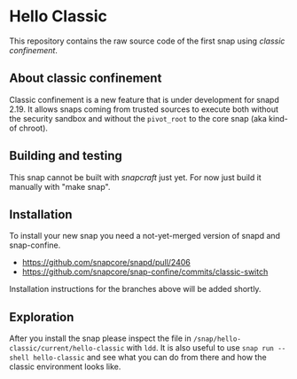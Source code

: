 # Hello Classic

This repository contains the raw source code of the first snap using *classic confinement*.

## About classic confinement

Classic confinement is a new feature that is under development for snapd 2.19.
It allows snaps coming from trusted sources to execute both without the
security sandbox and without the `pivot_root` to the core snap (aka kind-of
chroot).

## Building and testing

This snap cannot be built with _snapcraft_ just yet. For now just build it
manually with "make snap".

## Installation

To install your new snap you need a not-yet-merged version of snapd and snap-confine. 

- https://github.com/snapcore/snapd/pull/2406
- https://github.com/snapcore/snap-confine/commits/classic-switch

Installation instructions for the branches above will be added shortly.

## Exploration

After you install the snap please inspect the file in
`/snap/hello-classic/current/hello-classic` with `ldd`. It is also useful to
use `snap run --shell hello-classic` and see what you can do from there and how
the classic environment looks like.
